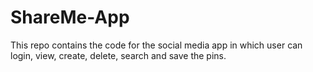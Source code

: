 # ShareMe-App
This repo contains the code for the social media app in which user can login, view, create, delete, search and save the pins.  
